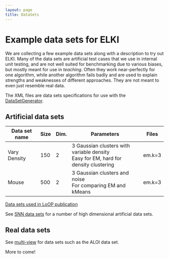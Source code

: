```yaml
---
layout: page
title: DataSets
---
```



Example data sets for ELKI
==========================

We are collecting a few example data sets along with a description to try out ELKI. Many of the data sets are artificial test cases that we use in internal unit testing, and are not well suited for benchmarking due to various biases, but mostly meant for use in *teaching*. Often they work near-perfectly for one algorithm, while another algorithm fails badly and are used to explain strengths and weaknesses of different approaches. They are not meant to even just resemble real data.

The XML files are data sets specifications for use with the [DataSetGenerator](./DataSetGenerator).

Artificial data sets
--------------------

| **Data set name** | **Size** | **Dim.** | **Parameters** | **Files** |
|-------------------|----------|----------|-|-|
| Vary Density      | 150      | 2        |3 Gaussian clusters with variable density<br>Easy for EM, hard for density clustering|em.k=3|[CSV](https://github.com/elki-project/elki/blob/master/data/synthetic/ABC-publication/pov.csv), [XML](https://github.com/elki-project/elki/blob/master/data/synthetic/ABC-publication/pov.xml)|
|Mouse|500|2|3 Gaussian clusters and noise<br>For comparing EM and kMeans|em.k=3|kmeans.k=3|[CSV](https://github.com/elki-project/elki/blob/master/data/synthetic/Vorlesung/mickey-mouse.csv), [XML](https://github.com/elki-project/elki/blob/master/data/synthetic/Vorlesung/mickey-mouse.xml)|

[Data sets used in LoOP publication](https://github.com/elki-project/elki/blob/master/data/synthetic/LoOP-publication)

See [SNN data sets](http://www.dbs.ifi.lmu.de/cms/Research/SNN/DataSets) for a number of high dimensional artificial data sets.

Real data sets
--------------

See [multi-view](multi_view) for data sets such as the ALOI data set.

More to come!
